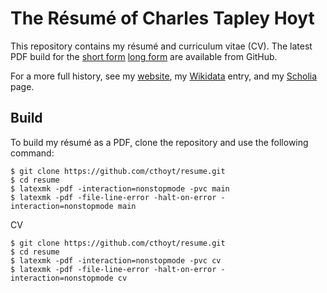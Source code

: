 # The Résumé of Charles Tapley Hoyt 

This repository contains my résumé and curriculum vitae (CV).
The latest PDF build for the [short form](https://github.com/cthoyt/resume/raw/master/main.pdf)
[long form](https://github.com/cthoyt/resume/raw/master/cv.pdf) are available from GitHub.

For a more full history, see my [website](https://cthoyt.com), my [Wikidata](https://www.wikidata.org/wiki/Q47475003)
entry, and my [Scholia](https://tools.wmflabs.org/scholia/author/Q47475003) page.

## Build

To build my résumé as a PDF, clone the repository and use the following command:

```shell
$ git clone https://github.com/cthoyt/resume.git
$ cd resume
$ latexmk -pdf -interaction=nonstopmode -pvc main
$ latexmk -pdf -file-line-error -halt-on-error -interaction=nonstopmode main
```

CV

```shell
$ git clone https://github.com/cthoyt/resume.git
$ cd resume
$ latexmk -pdf -interaction=nonstopmode -pvc cv
$ latexmk -pdf -file-line-error -halt-on-error -interaction=nonstopmode cv
```
